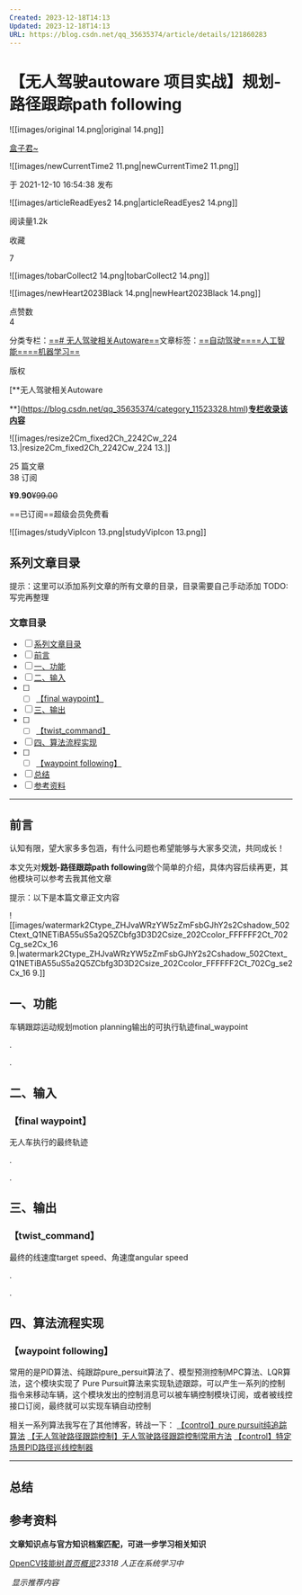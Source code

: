 ```yaml
---
Created: 2023-12-18T14:13
Updated: 2023-12-18T14:13
URL: https://blog.csdn.net/qq_35635374/article/details/121860283
---
```

# **【无人驾驶autoware 项目实战】规划-路径跟踪path following**

![[images/original 14.png|original 14.png]]

[盒子君~](https://blog.csdn.net/qq_35635374)

![[images/newCurrentTime2 11.png|newCurrentTime2 11.png]]

于 2021-12-10 16:54:38 发布

![[images/articleReadEyes2 14.png|articleReadEyes2 14.png]]

阅读量1.2k

收藏  
  
  
7  

![[images/tobarCollect2 14.png|tobarCollect2 14.png]]

![[images/newHeart2023Black 14.png|newHeart2023Black 14.png]]

点赞数  
4  

分类专栏：[==# 无人驾驶相关Autoware==](https://blog.csdn.net/qq_35635374/category_11523328.html)文章标签：[==自动驾驶==](https://so.csdn.net/so/search/s.do?q=%E8%87%AA%E5%8A%A8%E9%A9%BE%E9%A9%B6&t=all&o=vip&s=&l=&f=&viparticle=)[==人工智能==](https://so.csdn.net/so/search/s.do?q=%E4%BA%BA%E5%B7%A5%E6%99%BA%E8%83%BD&t=all&o=vip&s=&l=&f=&viparticle=)[==机器学习==](https://so.csdn.net/so/search/s.do?q=%E6%9C%BA%E5%99%A8%E5%AD%A6%E4%B9%A0&t=all&o=vip&s=&l=&f=&viparticle=)

版权

[**无人驾驶相关Autoware  
  
**](https://blog.csdn.net/qq_35635374/category_11523328.html)[**专栏收录该内容**](https://blog.csdn.net/qq_35635374/category_11523328.html)[](https://blog.csdn.net/qq_35635374/category_11523328.html)

![[images/resize2Cm_fixed2Ch_2242Cw_224 13.|resize2Cm_fixed2Ch_2242Cw_224 13.]]

25 篇文章  
38 订阅  
  
  
**¥9.90**~~¥99.00~~

==已订阅==超级会员免费看

![[images/studyVipIcon 13.png|studyVipIcon 13.png]]

## **系列文章目录**

提示：这里可以添加系列文章的所有文章的目录，目录需要自己手动添加 TODO:写完再整理

### **文章目录**

- [ ] [系列文章目录](https://blog.csdn.net/qq_35635374/article/details/121860283#_0)
- [ ] [前言](https://blog.csdn.net/qq_35635374/article/details/121860283#_13)
- [ ] [一、功能](https://blog.csdn.net/qq_35635374/article/details/121860283#_28)
- [ ] [二、输入](https://blog.csdn.net/qq_35635374/article/details/121860283#_34)
- [ ]
    - [ ] [【final waypoint】](https://blog.csdn.net/qq_35635374/article/details/121860283#final_waypoint_35)
- [ ] [三、输出](https://blog.csdn.net/qq_35635374/article/details/121860283#_41)
- [ ]
    - [ ] [【twist_command】](https://blog.csdn.net/qq_35635374/article/details/121860283#twist_command_42)
- [ ] [四、算法流程实现](https://blog.csdn.net/qq_35635374/article/details/121860283#_49)
- [ ]
    - [ ] [【waypoint following】](https://blog.csdn.net/qq_35635374/article/details/121860283#waypoint_following_50)
- [ ] [总结](https://blog.csdn.net/qq_35635374/article/details/121860283#_63)
- [ ] [参考资料](https://blog.csdn.net/qq_35635374/article/details/121860283#_71)

---

## **前言**

  
  
认知有限，望大家多多包涵，有什么问题也希望能够与大家多交流，共同成长！  
  
本文先对**规划-路径跟踪path following**做个简单的介绍，具体内容后续再更，其他模块可以参考去我其他文章  
  
提示：以下是本篇文章正文内容

![[images/watermark2Ctype_ZHJvaWRzYW5zZmFsbGJhY2s2Cshadow_502Ctext_Q1NETiBA55uS5a2Q5ZCbfg3D3D2Csize_202Ccolor_FFFFFF2Ct_702Cg_se2Cx_16 9.|watermark2Ctype_ZHJvaWRzYW5zZmFsbGJhY2s2Cshadow_502Ctext_Q1NETiBA55uS5a2Q5ZCbfg3D3D2Csize_202Ccolor_FFFFFF2Ct_702Cg_se2Cx_16 9.]]

## **一、功能**

车辆跟踪运动规划motion planning输出的可执行轨迹final_waypoint  
  
.  
  
.

## **二、输入**

### **【final waypoint】**

无人车执行的最终轨迹  
  
.  
  
.

## **三、输出**

### **【twist_command】**

最终的线速度target speed、角速度angular speed  
  
.  
  
.

## **四、算法流程实现**

### **【waypoint following】**

常用的是PID算法、纯跟踪pure_persuit算法了、模型预测控制MPC算法、LQR算法，这个模块实现了 Pure Pursuit算法来实现轨迹跟踪，可以产生一系列的控制指令来移动车辆，这个模块发出的控制消息可以被车辆控制模块订阅，或者被线控接口订阅，最终就可以实现车辆自动控制

相关一系列算法我写在了其他博客，转战一下： [【control】pure pursuit纯追踪算法](https://blog.csdn.net/qq_35635374/article/details/120704494) [【无人驾驶路径跟踪控制】无人驾驶路径跟踪控制常用方法](https://blog.csdn.net/qq_35635374/article/details/121762304) [【control】特定场景PID路径巡线控制器](https://blog.csdn.net/qq_35635374/article/details/120707004)

---

## **总结**

## **参考资料**

**文章知识点与官方知识档案匹配，可进一步学习相关知识**

[OpenCV技能树](https://edu.csdn.net/skill/opencv/?utm_source=csdn_ai_skill_tree_blog)[_首页_](https://edu.csdn.net/skill/opencv/?utm_source=csdn_ai_skill_tree_blog)[_概览_](https://edu.csdn.net/skill/opencv/?utm_source=csdn_ai_skill_tree_blog)_23318_ _人正在系统学习中_

 _显示推荐内容_